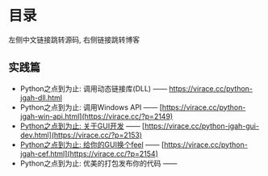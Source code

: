 # 目录

左侧中文链接跳转源码, 右侧链接跳转博客

## 实践篇

- Python之点到为止: 调用动态链接库(DLL)  —— https://virace.cc/python-jgah-dll.html
- Python之点到为止: 调用Windows API  —— [https://virace.cc/python-jgah-win-api.html](https://virace.cc/?p=2149)
- [Python之点到为止: 关于GUI开发](2153)  —— [https://virace.cc/python-jgah-gui-dev.html](https://virace.cc/?p=2153)
- [Python之点到为止: 给你的GUI换个feel](2154)  —— [https://virace.cc/python-jgah-cef.html](https://virace.cc/?p=2154)
- Python之点到为止: 优美的打包发布你的代码  —— 

